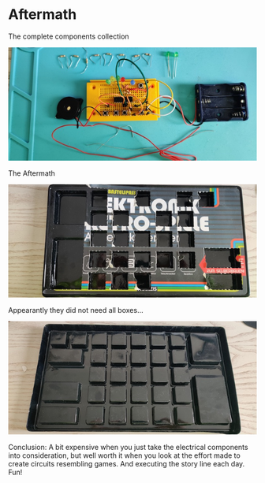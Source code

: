 # Aftermath

The complete components collection

![components](components.jpg)

The Aftermath

![front](front.jpg)

Appearantly they did not need all boxes...

![back](back.jpg)

Conclusion: A bit expensive when you just take the electrical components into consideration, but well worth it when you look at the effort made to create circuits resembling games. And executing the story line each day. Fun!
